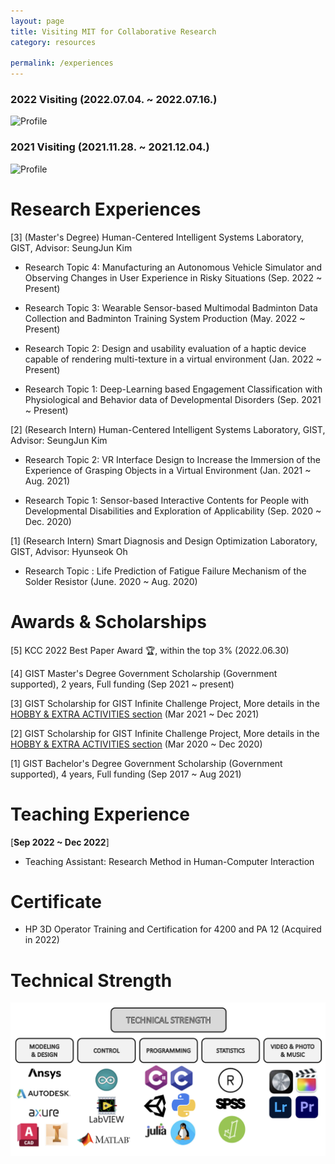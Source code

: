 ```yaml
---
layout: page
title: Visiting MIT for Collaborative Research
category: resources

permalink: /experiences
---
```


### 2022 Visiting (2022.07.04. ~ 2022.07.16.)
![Profile](/assets/img/2022MIT.png)

### 2021 Visiting (2021.11.28. ~ 2021.12.04.)
![Profile](/assets/img/2021MIT.png)


# Research Experiences     

[3] (Master's Degree) Human-Centered Intelligent Systems Laboratory, GIST, Advisor: SeungJun Kim

- Research Topic 4: Manufacturing an Autonomous Vehicle Simulator and Observing Changes in User Experience in Risky Situations (Sep. 2022 ~ Present)

- Research Topic 3: Wearable Sensor-based Multimodal Badminton Data Collection and Badminton Training System Production (May. 2022 ~ Present)

- Research Topic 2: Design and usability evaluation of a haptic device capable of rendering multi-texture in a virtual environment (Jan. 2022 ~ Present)

- Research Topic 1: Deep-Learning based Engagement Classification with Physiological and Behavior data of Developmental Disorders (Sep. 2021 ~ Present)

[2] (Research Intern) Human-Centered Intelligent Systems Laboratory, GIST, Advisor: SeungJun Kim

- Research Topic 2: VR Interface Design to Increase the Immersion of the Experience of Grasping Objects in a Virtual Environment (Jan. 2021 ~ Aug. 2021)

- Research Topic 1: Sensor-based Interactive Contents for People with Developmental Disabilities and Exploration of Applicability (Sep. 2020 ~ Dec. 2020)

[1] (Research Intern) Smart Diagnosis and Design Optimization Laboratory, GIST, Advisor: Hyunseok Oh

- Research Topic : Life Prediction of Fatigue Failure Mechanism of the Solder Resistor (June. 2020 ~ Aug. 2020)


# Awards & Scholarships

[5] KCC 2022 Best Paper Award 🏆, within the top 3% (2022.06.30)

[4] GIST Master's Degree Government Scholarship (Government supported), 2 years, Full funding (Sep 2021 ~ present)

[3] GIST Scholarship for GIST Infinite Challenge Project, More details in the [HOBBY & EXTRA ACTIVITIES section](https://dailyminiii.github.io/hobby) (Mar 2021 ~ Dec 2021)

[2] GIST Scholarship for GIST Infinite Challenge Project, More details in the [HOBBY & EXTRA ACTIVITIES section](https://dailyminiii.github.io/hobby) (Mar 2020 ~ Dec 2020)

[1] GIST Bachelor's Degree Government Scholarship (Government supported), 4 years, Full funding (Sep 2017 ~ Aug 2021)


# Teaching Experience

[**Sep  2022 ~ Dec 2022**]    

  * Teaching Assistant: Research Method in Human-Computer Interaction


# Certificate

  * HP 3D Operator Training and Certification for 4200 and PA 12 (Acquired in 2022)

# Technical Strength
![Profile](/assets/img/Technical.png)


